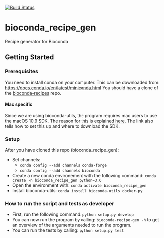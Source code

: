 [![Build Status](https://travis-ci.org/Hogfeldt/bioconda_recipe_gen.svg?branch=master)](https://travis-ci.org/Hogfeldt/bioconda_recipe_gen)

# bioconda_recipe_gen
Recipe generator for Bioconda

## Getting Started
### Prerequisites
You need to install conda on your computer. This can be downloaded from: https://docs.conda.io/en/latest/miniconda.html
You should have a clone of the [bioconda-recipes](https://github.com/bioconda/bioconda-recipes.git) repo. 

#### Mac specific
Since we are using bioconda-utils, the program requires mac users to use the macOS 10.9 SDK. The reason for this is explained [here](https://docs.conda.io/projects/conda-build/en/latest/resources/compiler-tools.html). The link also tells how to set this up and where to download the SDK.

### Setup
After you have cloned this repo (bioconda_recipe_gen):
* Set channels:
	* `conda config --add channels conda-forge`
	* `conda config --add channels bioconda`
* Create a new conda environement with the following command: `conda create -n bioconda_recipe_gen python=3.6`
* Open the environment with: `conda activate bioconda_recipe_gen`
* Install bioconda-utils: `conda install bioconda-utils docker-py`

### How to run the script and tests as developer
* First, run the following command: `python setup.py develop`
* You can now run the program by calling: `bioconda-recipe-gen -h` to get an overview of the arguments needed to run the program.
* You can run the tests by calling: `python setup.py test`
